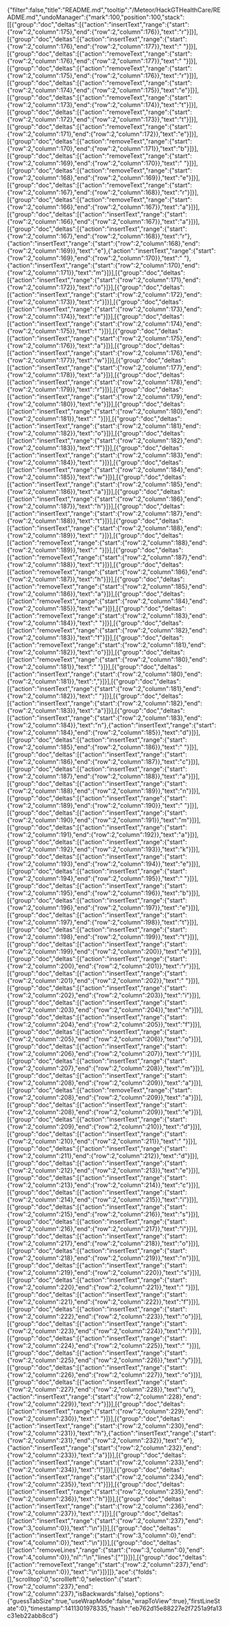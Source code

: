 {"filter":false,"title":"README.md","tooltip":"/Meteor/HackGTHealthCare/README.md","undoManager":{"mark":100,"position":100,"stack":[[{"group":"doc","deltas":[{"action":"insertText","range":{"start":{"row":2,"column":175},"end":{"row":2,"column":176}},"text":"r"}]}],[{"group":"doc","deltas":[{"action":"insertText","range":{"start":{"row":2,"column":176},"end":{"row":2,"column":177}},"text":" "}]}],[{"group":"doc","deltas":[{"action":"removeText","range":{"start":{"row":2,"column":176},"end":{"row":2,"column":177}},"text":" "}]}],[{"group":"doc","deltas":[{"action":"removeText","range":{"start":{"row":2,"column":175},"end":{"row":2,"column":176}},"text":"r"}]}],[{"group":"doc","deltas":[{"action":"removeText","range":{"start":{"row":2,"column":174},"end":{"row":2,"column":175}},"text":"e"}]}],[{"group":"doc","deltas":[{"action":"removeText","range":{"start":{"row":2,"column":173},"end":{"row":2,"column":174}},"text":"t"}]}],[{"group":"doc","deltas":[{"action":"removeText","range":{"start":{"row":2,"column":172},"end":{"row":2,"column":173}},"text":"t"}]}],[{"group":"doc","deltas":[{"action":"removeText","range":{"start":{"row":2,"column":171},"end":{"row":2,"column":172}},"text":"e"}]}],[{"group":"doc","deltas":[{"action":"removeText","range":{"start":{"row":2,"column":170},"end":{"row":2,"column":171}},"text":"b"}]}],[{"group":"doc","deltas":[{"action":"removeText","range":{"start":{"row":2,"column":169},"end":{"row":2,"column":170}},"text":" "}]}],[{"group":"doc","deltas":[{"action":"removeText","range":{"start":{"row":2,"column":168},"end":{"row":2,"column":169}},"text":"e"}]}],[{"group":"doc","deltas":[{"action":"removeText","range":{"start":{"row":2,"column":167},"end":{"row":2,"column":168}},"text":"r"}]}],[{"group":"doc","deltas":[{"action":"removeText","range":{"start":{"row":2,"column":166},"end":{"row":2,"column":167}},"text":"a"}]}],[{"group":"doc","deltas":[{"action":"insertText","range":{"start":{"row":2,"column":166},"end":{"row":2,"column":167}},"text":"a"}]}],[{"group":"doc","deltas":[{"action":"insertText","range":{"start":{"row":2,"column":167},"end":{"row":2,"column":168}},"text":"r"},{"action":"insertText","range":{"start":{"row":2,"column":168},"end":{"row":2,"column":169}},"text":"e"},{"action":"insertText","range":{"start":{"row":2,"column":169},"end":{"row":2,"column":170}},"text":" "},{"action":"insertText","range":{"start":{"row":2,"column":170},"end":{"row":2,"column":171}},"text":"m"}]}],[{"group":"doc","deltas":[{"action":"insertText","range":{"start":{"row":2,"column":171},"end":{"row":2,"column":172}},"text":"o"}]}],[{"group":"doc","deltas":[{"action":"insertText","range":{"start":{"row":2,"column":172},"end":{"row":2,"column":173}},"text":"r"}]}],[{"group":"doc","deltas":[{"action":"insertText","range":{"start":{"row":2,"column":173},"end":{"row":2,"column":174}},"text":"e"}]}],[{"group":"doc","deltas":[{"action":"insertText","range":{"start":{"row":2,"column":174},"end":{"row":2,"column":175}},"text":" "}]}],[{"group":"doc","deltas":[{"action":"insertText","range":{"start":{"row":2,"column":175},"end":{"row":2,"column":176}},"text":"a"}]}],[{"group":"doc","deltas":[{"action":"insertText","range":{"start":{"row":2,"column":176},"end":{"row":2,"column":177}},"text":"w"}]}],[{"group":"doc","deltas":[{"action":"insertText","range":{"start":{"row":2,"column":177},"end":{"row":2,"column":178}},"text":"a"}]}],[{"group":"doc","deltas":[{"action":"insertText","range":{"start":{"row":2,"column":178},"end":{"row":2,"column":179}},"text":"r"}]}],[{"group":"doc","deltas":[{"action":"insertText","range":{"start":{"row":2,"column":179},"end":{"row":2,"column":180}},"text":"e"}]}],[{"group":"doc","deltas":[{"action":"insertText","range":{"start":{"row":2,"column":180},"end":{"row":2,"column":181}},"text":" "}]}],[{"group":"doc","deltas":[{"action":"insertText","range":{"start":{"row":2,"column":181},"end":{"row":2,"column":182}},"text":"o"}]}],[{"group":"doc","deltas":[{"action":"insertText","range":{"start":{"row":2,"column":182},"end":{"row":2,"column":183}},"text":"f"}]}],[{"group":"doc","deltas":[{"action":"insertText","range":{"start":{"row":2,"column":183},"end":{"row":2,"column":184}},"text":" "}]}],[{"group":"doc","deltas":[{"action":"insertText","range":{"start":{"row":2,"column":184},"end":{"row":2,"column":185}},"text":"w"}]}],[{"group":"doc","deltas":[{"action":"insertText","range":{"start":{"row":2,"column":185},"end":{"row":2,"column":186}},"text":"a"}]}],[{"group":"doc","deltas":[{"action":"insertText","range":{"start":{"row":2,"column":186},"end":{"row":2,"column":187}},"text":"h"}]}],[{"group":"doc","deltas":[{"action":"insertText","range":{"start":{"row":2,"column":187},"end":{"row":2,"column":188}},"text":"t"}]}],[{"group":"doc","deltas":[{"action":"insertText","range":{"start":{"row":2,"column":188},"end":{"row":2,"column":189}},"text":" "}]}],[{"group":"doc","deltas":[{"action":"removeText","range":{"start":{"row":2,"column":188},"end":{"row":2,"column":189}},"text":" "}]}],[{"group":"doc","deltas":[{"action":"removeText","range":{"start":{"row":2,"column":187},"end":{"row":2,"column":188}},"text":"t"}]}],[{"group":"doc","deltas":[{"action":"removeText","range":{"start":{"row":2,"column":186},"end":{"row":2,"column":187}},"text":"h"}]}],[{"group":"doc","deltas":[{"action":"removeText","range":{"start":{"row":2,"column":185},"end":{"row":2,"column":186}},"text":"a"}]}],[{"group":"doc","deltas":[{"action":"removeText","range":{"start":{"row":2,"column":184},"end":{"row":2,"column":185}},"text":"w"}]}],[{"group":"doc","deltas":[{"action":"removeText","range":{"start":{"row":2,"column":183},"end":{"row":2,"column":184}},"text":" "}]}],[{"group":"doc","deltas":[{"action":"removeText","range":{"start":{"row":2,"column":182},"end":{"row":2,"column":183}},"text":"f"}]}],[{"group":"doc","deltas":[{"action":"removeText","range":{"start":{"row":2,"column":181},"end":{"row":2,"column":182}},"text":"o"}]}],[{"group":"doc","deltas":[{"action":"removeText","range":{"start":{"row":2,"column":180},"end":{"row":2,"column":181}},"text":" "}]}],[{"group":"doc","deltas":[{"action":"insertText","range":{"start":{"row":2,"column":180},"end":{"row":2,"column":181}},"text":","}]}],[{"group":"doc","deltas":[{"action":"insertText","range":{"start":{"row":2,"column":181},"end":{"row":2,"column":182}},"text":" "}]}],[{"group":"doc","deltas":[{"action":"insertText","range":{"start":{"row":2,"column":182},"end":{"row":2,"column":183}},"text":"a"}]}],[{"group":"doc","deltas":[{"action":"insertText","range":{"start":{"row":2,"column":183},"end":{"row":2,"column":184}},"text":"n"},{"action":"insertText","range":{"start":{"row":2,"column":184},"end":{"row":2,"column":185}},"text":"d"}]}],[{"group":"doc","deltas":[{"action":"insertText","range":{"start":{"row":2,"column":185},"end":{"row":2,"column":186}},"text":" "}]}],[{"group":"doc","deltas":[{"action":"insertText","range":{"start":{"row":2,"column":186},"end":{"row":2,"column":187}},"text":"c"}]}],[{"group":"doc","deltas":[{"action":"insertText","range":{"start":{"row":2,"column":187},"end":{"row":2,"column":188}},"text":"a"}]}],[{"group":"doc","deltas":[{"action":"insertText","range":{"start":{"row":2,"column":188},"end":{"row":2,"column":189}},"text":"n"}]}],[{"group":"doc","deltas":[{"action":"insertText","range":{"start":{"row":2,"column":189},"end":{"row":2,"column":190}},"text":" "}]}],[{"group":"doc","deltas":[{"action":"insertText","range":{"start":{"row":2,"column":190},"end":{"row":2,"column":191}},"text":"m"}]}],[{"group":"doc","deltas":[{"action":"insertText","range":{"start":{"row":2,"column":191},"end":{"row":2,"column":192}},"text":"a"}]}],[{"group":"doc","deltas":[{"action":"insertText","range":{"start":{"row":2,"column":192},"end":{"row":2,"column":193}},"text":"k"}]}],[{"group":"doc","deltas":[{"action":"insertText","range":{"start":{"row":2,"column":193},"end":{"row":2,"column":194}},"text":"e"}]}],[{"group":"doc","deltas":[{"action":"insertText","range":{"start":{"row":2,"column":194},"end":{"row":2,"column":195}},"text":" "}]}],[{"group":"doc","deltas":[{"action":"insertText","range":{"start":{"row":2,"column":195},"end":{"row":2,"column":196}},"text":"b"}]}],[{"group":"doc","deltas":[{"action":"insertText","range":{"start":{"row":2,"column":196},"end":{"row":2,"column":197}},"text":"e"}]}],[{"group":"doc","deltas":[{"action":"insertText","range":{"start":{"row":2,"column":197},"end":{"row":2,"column":198}},"text":"t"}]}],[{"group":"doc","deltas":[{"action":"insertText","range":{"start":{"row":2,"column":198},"end":{"row":2,"column":199}},"text":"t"}]}],[{"group":"doc","deltas":[{"action":"insertText","range":{"start":{"row":2,"column":199},"end":{"row":2,"column":200}},"text":"e"}]}],[{"group":"doc","deltas":[{"action":"insertText","range":{"start":{"row":2,"column":200},"end":{"row":2,"column":201}},"text":"r"}]}],[{"group":"doc","deltas":[{"action":"insertText","range":{"start":{"row":2,"column":201},"end":{"row":2,"column":202}},"text":" "}]}],[{"group":"doc","deltas":[{"action":"insertText","range":{"start":{"row":2,"column":202},"end":{"row":2,"column":203}},"text":"i"}]}],[{"group":"doc","deltas":[{"action":"insertText","range":{"start":{"row":2,"column":203},"end":{"row":2,"column":204}},"text":"n"}]}],[{"group":"doc","deltas":[{"action":"insertText","range":{"start":{"row":2,"column":204},"end":{"row":2,"column":205}},"text":"f"}]}],[{"group":"doc","deltas":[{"action":"insertText","range":{"start":{"row":2,"column":205},"end":{"row":2,"column":206}},"text":"o"}]}],[{"group":"doc","deltas":[{"action":"insertText","range":{"start":{"row":2,"column":206},"end":{"row":2,"column":207}},"text":"r"}]}],[{"group":"doc","deltas":[{"action":"insertText","range":{"start":{"row":2,"column":207},"end":{"row":2,"column":208}},"text":"m"}]}],[{"group":"doc","deltas":[{"action":"insertText","range":{"start":{"row":2,"column":208},"end":{"row":2,"column":209}},"text":"a"}]}],[{"group":"doc","deltas":[{"action":"removeText","range":{"start":{"row":2,"column":208},"end":{"row":2,"column":209}},"text":"a"}]}],[{"group":"doc","deltas":[{"action":"insertText","range":{"start":{"row":2,"column":208},"end":{"row":2,"column":209}},"text":"e"}]}],[{"group":"doc","deltas":[{"action":"insertText","range":{"start":{"row":2,"column":209},"end":{"row":2,"column":210}},"text":"d"}]}],[{"group":"doc","deltas":[{"action":"insertText","range":{"start":{"row":2,"column":210},"end":{"row":2,"column":211}},"text":" "}]}],[{"group":"doc","deltas":[{"action":"insertText","range":{"start":{"row":2,"column":211},"end":{"row":2,"column":212}},"text":"d"}]}],[{"group":"doc","deltas":[{"action":"insertText","range":{"start":{"row":2,"column":212},"end":{"row":2,"column":213}},"text":"e"}]}],[{"group":"doc","deltas":[{"action":"insertText","range":{"start":{"row":2,"column":213},"end":{"row":2,"column":214}},"text":"c"}]}],[{"group":"doc","deltas":[{"action":"insertText","range":{"start":{"row":2,"column":214},"end":{"row":2,"column":215}},"text":"i"}]}],[{"group":"doc","deltas":[{"action":"insertText","range":{"start":{"row":2,"column":215},"end":{"row":2,"column":216}},"text":"s"}]}],[{"group":"doc","deltas":[{"action":"insertText","range":{"start":{"row":2,"column":216},"end":{"row":2,"column":217}},"text":"i"}]}],[{"group":"doc","deltas":[{"action":"insertText","range":{"start":{"row":2,"column":217},"end":{"row":2,"column":218}},"text":"o"}]}],[{"group":"doc","deltas":[{"action":"insertText","range":{"start":{"row":2,"column":218},"end":{"row":2,"column":219}},"text":"n"}]}],[{"group":"doc","deltas":[{"action":"insertText","range":{"start":{"row":2,"column":219},"end":{"row":2,"column":220}},"text":"s"}]}],[{"group":"doc","deltas":[{"action":"insertText","range":{"start":{"row":2,"column":220},"end":{"row":2,"column":221}},"text":" "}]}],[{"group":"doc","deltas":[{"action":"insertText","range":{"start":{"row":2,"column":221},"end":{"row":2,"column":222}},"text":"f"}]}],[{"group":"doc","deltas":[{"action":"insertText","range":{"start":{"row":2,"column":222},"end":{"row":2,"column":223}},"text":"o"}]}],[{"group":"doc","deltas":[{"action":"insertText","range":{"start":{"row":2,"column":223},"end":{"row":2,"column":224}},"text":"r"}]}],[{"group":"doc","deltas":[{"action":"insertText","range":{"start":{"row":2,"column":224},"end":{"row":2,"column":225}},"text":" "}]}],[{"group":"doc","deltas":[{"action":"insertText","range":{"start":{"row":2,"column":225},"end":{"row":2,"column":226}},"text":"y"}]}],[{"group":"doc","deltas":[{"action":"insertText","range":{"start":{"row":2,"column":226},"end":{"row":2,"column":227}},"text":"o"}]}],[{"group":"doc","deltas":[{"action":"insertText","range":{"start":{"row":2,"column":227},"end":{"row":2,"column":228}},"text":"u"},{"action":"insertText","range":{"start":{"row":2,"column":228},"end":{"row":2,"column":229}},"text":"r"}]}],[{"group":"doc","deltas":[{"action":"insertText","range":{"start":{"row":2,"column":229},"end":{"row":2,"column":230}},"text":" "}]}],[{"group":"doc","deltas":[{"action":"insertText","range":{"start":{"row":2,"column":230},"end":{"row":2,"column":231}},"text":"h"},{"action":"insertText","range":{"start":{"row":2,"column":231},"end":{"row":2,"column":232}},"text":"e"},{"action":"insertText","range":{"start":{"row":2,"column":232},"end":{"row":2,"column":233}},"text":"a"}]}],[{"group":"doc","deltas":[{"action":"insertText","range":{"start":{"row":2,"column":233},"end":{"row":2,"column":234}},"text":"l"}]}],[{"group":"doc","deltas":[{"action":"insertText","range":{"start":{"row":2,"column":234},"end":{"row":2,"column":235}},"text":"t"}]}],[{"group":"doc","deltas":[{"action":"insertText","range":{"start":{"row":2,"column":235},"end":{"row":2,"column":236}},"text":"h"}]}],[{"group":"doc","deltas":[{"action":"insertText","range":{"start":{"row":2,"column":236},"end":{"row":2,"column":237}},"text":"."}]}],[{"group":"doc","deltas":[{"action":"insertText","range":{"start":{"row":2,"column":237},"end":{"row":3,"column":0}},"text":"\n"}]}],[{"group":"doc","deltas":[{"action":"insertText","range":{"start":{"row":3,"column":0},"end":{"row":4,"column":0}},"text":"\n"}]}],[{"group":"doc","deltas":[{"action":"removeLines","range":{"start":{"row":3,"column":0},"end":{"row":4,"column":0}},"nl":"\n","lines":[""]}]}],[{"group":"doc","deltas":[{"action":"removeText","range":{"start":{"row":2,"column":237},"end":{"row":3,"column":0}},"text":"\n"}]}]]},"ace":{"folds":[],"scrolltop":0,"scrollleft":0,"selection":{"start":{"row":2,"column":237},"end":{"row":2,"column":237},"isBackwards":false},"options":{"guessTabSize":true,"useWrapMode":false,"wrapToView":true},"firstLineState":0},"timestamp":1411301978335,"hash":"eb762d15e88227e2f7251a9fa13c31eb22abb8cd"}